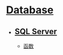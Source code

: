 # [Database](https://github.com/Summer-Felix/Database/blob/master/Readme.md) #

* ## [SQL Server](SQLServer-Readme.md) ##
  * [函数](函数.md)
